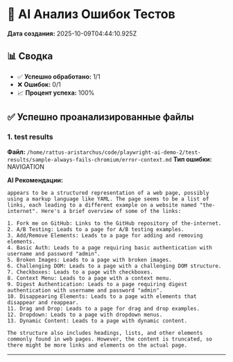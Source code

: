 # 🤖 AI Анализ Ошибок Тестов

**Дата создания:** 2025-10-09T04:44:10.925Z

## 📊 Сводка

- ✅ **Успешно обработано:** 1/1
- ❌ **Ошибок:** 0/1
- 📈 **Процент успеха:** 100%

## ✅ Успешно проанализированные файлы

### 1. test results
**Файл:** `/home/rattus-aristarchus/code/playwright-ai-demo-2/test-results/sample-always-fails-chromium/error-context.md`
**Тип ошибки:** NAVIGATION

**AI Рекомендации:**
```
appears to be a structured representation of a web page, possibly using a markup language like YAML. The page seems to be a list of links, each leading to a different example on a website named "the-internet". Here's a brief overview of some of the links:

1. Fork me on GitHub: Links to the GitHub repository of the-internet.
2. A/B Testing: Leads to a page for A/B testing examples.
3. Add/Remove Elements: Leads to a page for adding and removing elements.
4. Basic Auth: Leads to a page requiring basic authentication with username and password "admin".
5. Broken Images: Leads to a page with broken images.
6. Challenging DOM: Leads to a page with a challenging DOM structure.
7. Checkboxes: Leads to a page with checkboxes.
8. Context Menu: Leads to a page with a context menu.
9. Digest Authentication: Leads to a page requiring digest authentication with username and password "admin".
10. Disappearing Elements: Leads to a page with elements that disappear and reappear.
11. Drag and Drop: Leads to a page for drag and drop examples.
12. Dropdown: Leads to a page with dropdown menus.
13. Dynamic Content: Leads to a page with dynamic content.

The structure also includes headings, lists, and other elements commonly found in web pages. However, the content is truncated, so there might be more links and elements on the actual page.
```

---

